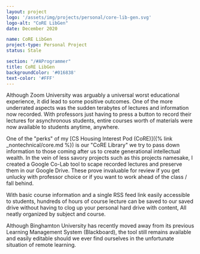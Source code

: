 ```yaml
---
layout: project
logo: '/assets/img/projects/personal/core-lib-gen.svg'
logo-alt: "CoRE LibGen"
date: December 2020

name: CoRE LibGen
project-type: Personal Project
status: Stale

section: "/#AProgrammer"
title: CoRE LibGen
backgroundColor: '#016838'
text-color: '#FFF'
---
```


Although Zoom University was arguably a universal worst educational experience, it did lead to some positive outcomes. One of the more underrated aspects was the sudden terabytes of lectures and information now recorded. With professors just having to press a button to record their lectures for asynchronous students, entire courses worth of materials were now available to students anytime, anywhere.

One of the "perks" of my [CS Housing Interest Pod (CoRE)]({% link _nontechnical/core.md %}) is our "CoRE Library" we try to pass down information to those coming after us to create generational intellectual wealth. In the vein of less savory projects such as this projects namesake, I created a Google Co-Lab tool to scape recorded lectures and preserve them in our Google Drive. These prove invaluable for review if you get unlucky with professor choice or if you want to work ahead of the class / fall behind.

With basic course information and a single RSS feed link easily accessible to students, hundreds of hours of course lecture can be saved to our saved drive without having to clog up your personal hard drive with content, All neatly organized by subject and course.

Although Binghamton University has recently moved away from its previous Learning Management System (Blackboard), the tool still remains available and easily editable should we ever find ourselves in the unfortunate situation of remote learning.